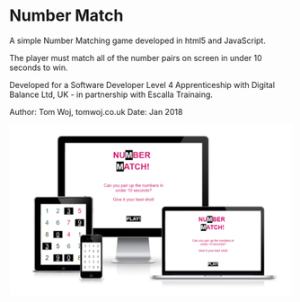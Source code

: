 # Number Match
A simple Number Matching game developed in html5 and JavaScript. 

The player must match all of the number pairs on screen in under 10 seconds to win.

Developed for a Software Developer Level 4 Apprenticeship with Digital Balance Ltd, UK - in partnership with Escalla Trainaing. 

Author: Tom Woj, tomwoj.co.uk
Date: Jan 2018

![alt text](https://raw.githubusercontent.com/thomaswoj/sandbox/master/number_match/mockup_full.PNG)
